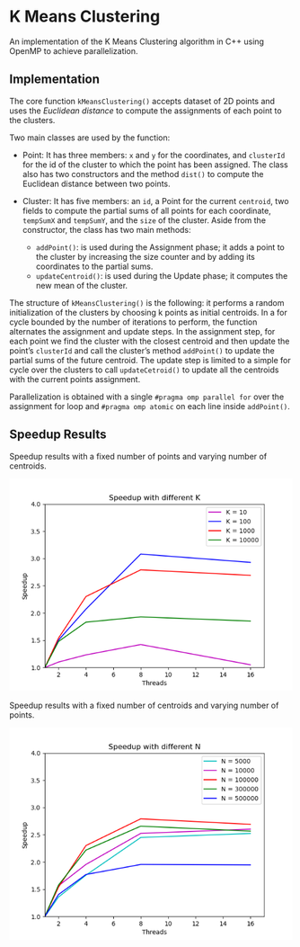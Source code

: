 # K Means Clustering

An implementation of the K Means Clustering algorithm in C++ using OpenMP to achieve parallelization.

## Implementation

The core function `kMeansClustering()` accepts dataset of 2D points and uses the *Euclidean distance* to compute the assignments of each point to the clusters.

Two main classes are used by the function:

* Point: It has three members: `x` and `y` for the coordinates, and `clusterId` for the id of the cluster to which the point has been assigned. The class also has two constructors and the method `dist()` to compute the Euclidean distance between two points.

* Cluster: It has five members: an `id`, a Point for the current `centroid`, two fields to compute the partial sums of all points for each coordinate, `tempSumX` and `tempSumY`, and the `size` of the cluster. Aside from the constructor, the class has two main methods:
    * `addPoint()`: is used during the Assignment phase; it adds a point to the cluster by increasing the size counter and by adding its coordinates to the partial sums.
    * `updateCentroid()`: is used during the Update phase; it computes the new mean of the cluster.

The structure of `kMeansClustering()` is the following: it performs a random initialization of the clusters by choosing k points as initial centroids. In a for cycle bounded by the number of iterations to perform, the function alternates the assignment and update steps. In the assignment step, for each point we find the cluster with the closest centroid and then update the point’s `clusterId` and call the cluster’s method `addPoint()` to update the partial sums of the future centroid. The update step is limited to a simple for cycle over the clusters to call `updateCetroid()` to update all the centroids with the current points assignment.

Parallelization is obtained with a single `#pragma omp parallel for` over the assignment for loop and `#pragma omp atomic` on each line inside `addPoint()`.

## Speedup Results

Speedup results with a fixed number of points and varying number of centroids.

![speedup_k](paper/images/speedup_by_k.png)

Speedup results with a fixed number of centroids and varying number of points.

![speedup_n](paper/images/speedup_by_n.png)